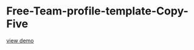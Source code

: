 # Free-Team-profile-template-Copy-Five
<a href="http://webi4u.com/web/article/Free-Team-profile-template-Copy-Five/">
  view demo
  </a>
